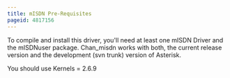 ```yaml
---
title: mISDN Pre-Requisites
pageid: 4817156
---
```


To compile and install this driver, you'll need at least one mISDN Driver and the mISDNuser package. Chan_misdn works with both, the current release version and the development (svn trunk) version of Asterisk. 


You should use Kernels = 2.6.9


